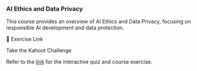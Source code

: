 ### AI Ethics and Data Privacy

This course provides an overview of AI Ethics and Data Privacy, focusing on responsible AI development and data protection.

📌 Exercise Link

Take the Kahoot Challenge

Refer to the [link](https://kahoot.it/challenge/06750042?challenge-id=09844315-5f8a-4583-85b6-a0da0842842a_1742221091201) for the interactive quiz and course exercise.

